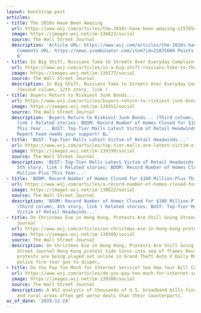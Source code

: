 ```yaml
---
layout: bootstrap-post
articles:
- title: The 2010s Have Been Amazing
  url: https://www.wsj.com/articles/the-2010s-have-been-amazing-11576540377
  image: https://images.wsj.net/im-136822/social
  source: The Wall Street Journal
  description: 'Article URL: https://www.wsj.com/articles/the-2010s-have-been-amazing-11576540377
    Comments URL: https://news.ycombinator.com/item?id=21875604 Points: 3 # Comments:
    0'
- title: In Big Shift, Russians Take to Streets Over Everyday Complaints...
  url: https://www.wsj.com/articles/in-a-big-shift-russians-take-to-the-streets-over-everyday-complaints-11577203354
  image: https://images.wsj.net/im-139177/social
  source: The Wall Street Journal
  description: In Big Shift, Russians Take to Streets Over Everyday Complaints...
    (Second column, 12th story, link )
- title: Buyers Return to Riskiest Junk Bonds...
  url: https://www.wsj.com/articles/buyers-return-to-riskiest-junk-bonds-11577206659
  image: https://images.wsj.net/im-139351/social
  source: The Wall Street Journal
  description: 'Buyers Return to Riskiest Junk Bonds... (Third column, 5th story,
    link ) Related stories: BOOM: Record Number of Homes Closed for $100 Million-Plus
    This Year... BUST: Top-Tier Malls Latest Victim of Retail Headwinds... Drudge
    Report Feed needs your support! B…'
- title: 'BUST: Top-Tier Malls Latest Victim of Retail Headwinds...'
  url: https://www.wsj.com/articles/top-tier-malls-are-latest-victim-of-retail-headwinds-11577188803
  image: https://images.wsj.net/im-139199/social
  source: The Wall Street Journal
  description: 'BUST: Top-Tier Malls Latest Victim of Retail Headwinds... (Third column,
    5th story, link ) Related stories: BOOM: Record Number of Homes Closed for $100
    Million-Plus This Year...'
- title: 'BOOM: Record Number of Homes Closed for $100 Million-Plus This Year...'
  url: https://www.wsj.com/articles/a-record-number-of-homes-closed-for-100-million-plus-this-year-11577204094
  image: https://images.wsj.net/im-138622/social
  source: The Wall Street Journal
  description: 'BOOM: Record Number of Homes Closed for $100 Million-Plus This Year...
    (Third column, 4th story, link ) Related stories: BUST: Top-Tier Malls Latest
    Victim of Retail Headwinds...'
- title: On Christmas Eve in Hong Kong, Protests Are Still Going Strong - Wall Street
    Journal
  url: https://www.wsj.com/articles/on-christmas-eve-in-hong-kong-protests-are-still-going-strong-11577202575
  image: https://images.wsj.net/im-139309/social
  source: The Wall Street Journal
  description: On Christmas Eve in Hong Kong, Protests Are Still Going Strong Wall
    Street Journal Hong Kong protest tide turns into sea of flames Reuters Hong Kong
    protests are being played out online in Grand Theft Auto V Daily Mail Hong Kong
    police fire tear gas to disper…
- title: Do You Pay Too Much for Internet Service? See How Your Bill Compares.
  url: https://www.wsj.com/articles/do-you-pay-too-much-for-internet-service-see-how-your-bill-compares-11577199600
  image: https://images.wsj.net/im-139100/social
  source: The Wall Street Journal
  description: A WSJ analysis of thousands of U.S. broadband bills finds that low-income
    and rural areas often get worse deals than their counterparts.
as_of_date: '2019-12-24'
---
```


